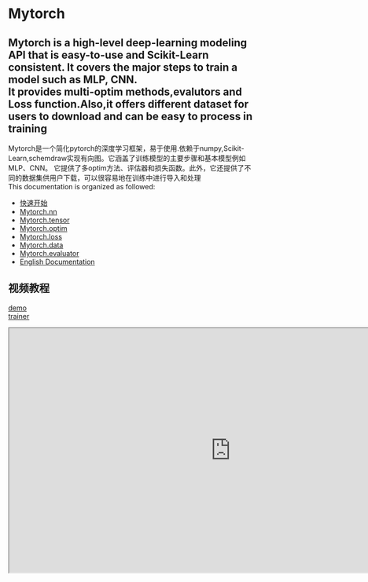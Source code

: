 

# Mytorch
Mytorch is a high-level deep-learning modeling API that is easy-to-use and 
Scikit-Learn consistent. It covers the major steps to train a 
model such as  MLP, CNN.  
It provides multi-optim methods,evalutors and Loss function.Also,it offers different dataset for users
to download and can be easy to process in training  
---
Mytorch是一个简化pytorch的深度学习框架，易于使用.依赖于numpy,Scikit-Learn,schemdraw实现有向图。它涵盖了训练模型的主要步骤和基本模型例如MLP、CNN。
它提供了多optim方法、评估器和损失函数。此外，它还提供了不同的数据集供用户下载，可以很容易地在训练中进行导入和处理  
This documentation is organized as followed:
- [快速开始](https://yulinlina.github.io/Mytorch/usage.html)  
- [Mytorch.nn](https://yulinlina.github.io/Mytorch/Mytorch.nn.html)  
- [Mytorch.tensor](https://yulinlina.github.io/Mytorch/Mytorch.tensor.html) 
- [Mytorch.optim](https://yulinlina.github.io/Mytorch/Mytorch.optim.html) 
- [Mytorch.loss](https://yulinlina.github.io/Mytorch/Mytorch.loss.html) 
- [Mytorch.data](https://yulinlina.github.io/Mytorch/Mytorch.data.html) 
- [Mytorch.evaluator](https://yulinlina.github.io/Mytorch/Mytorch.evaluator;.html) 
- [English Documentation](https://yulinlina.github.io/Mytorch/Chinese/English.html)   
## 视频教程
[demo](https://www.bilibili.com/video/BV1E14y1n7dh/?vd_source=77f197efc9e66a13ad8a2235a6cb34be)  
[trainer](https://www.bilibili.com/video/BV1Y14y1n7HG/?vd_source=77f197efc9e66a13ad8a2235a6cb34be)  
<iframe height=498 width=900 src="https://www.bilibili.com/video/BV1E14y1n7dh/?vd_source=77f197efc9e66a13ad8a2235a6cb34be">